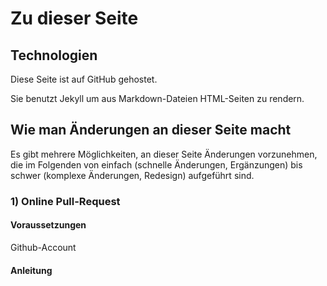 # Zu dieser Seite

## Technologien

Diese Seite ist auf GitHub gehostet.

Sie benutzt Jekyll um aus Markdown-Dateien HTML-Seiten zu rendern.

## Wie man Änderungen an dieser Seite macht

Es gibt mehrere Möglichkeiten, an dieser Seite Änderungen vorzunehmen, die im Folgenden von einfach (schnelle Änderungen, Ergänzungen) bis schwer (komplexe Änderungen, Redesign) aufgeführt sind.

### 1) Online Pull-Request

#### Voraussetzungen

Github-Account

#### Anleitung


